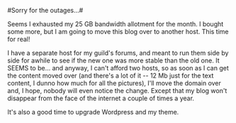 #Sorry for the outages...#

Seems I exhausted my 25 GB bandwidth allotment for the month. I bought some more, but I am going to move this blog over to another host. This time for real!

I have a separate host for my guild's forums, and meant to run them side by side for awhile to see if the new one was more stable than the old one. It SEEMS to be... and anyway, I can't afford two hosts, so as soon as I can get the content moved over (and there's a lot of it -- 12 Mb just for the text content, I dunno how much for all the pictures), I'll move the domain over and, I hope, nobody will even notice the change. Except that my blog won't disappear from the face of the internet a couple of times a year.

It's also a good time to upgrade Wordpress and my theme.

